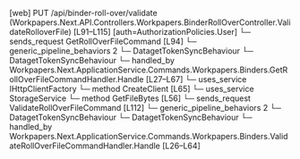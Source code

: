 [web] PUT /api/binder-roll-over/validate  (Workpapers.Next.API.Controllers.Workpapers.BinderRollOverController.ValidateRolloverFile)  [L91–L115] [auth=AuthorizationPolicies.User]
  └─ sends_request GetRollOverFileCommand [L94]
    └─ generic_pipeline_behaviors 2
      └─ DatagetTokenSyncBehaviour
      └─ DatagetTokenSyncBehaviour
    └─ handled_by Workpapers.Next.ApplicationService.Commands.Workpapers.Binders.GetRollOverFileCommandHandler.Handle [L27–L67]
      └─ uses_service IHttpClientFactory
        └─ method CreateClient [L65]
      └─ uses_service StorageService
        └─ method GetFileBytes [L56]
  └─ sends_request ValidateRollOverFileCommand [L112]
    └─ generic_pipeline_behaviors 2
      └─ DatagetTokenSyncBehaviour
      └─ DatagetTokenSyncBehaviour
    └─ handled_by Workpapers.Next.ApplicationService.Commands.Workpapers.Binders.ValidateRollOverFileCommandHandler.Handle [L26–L64]


